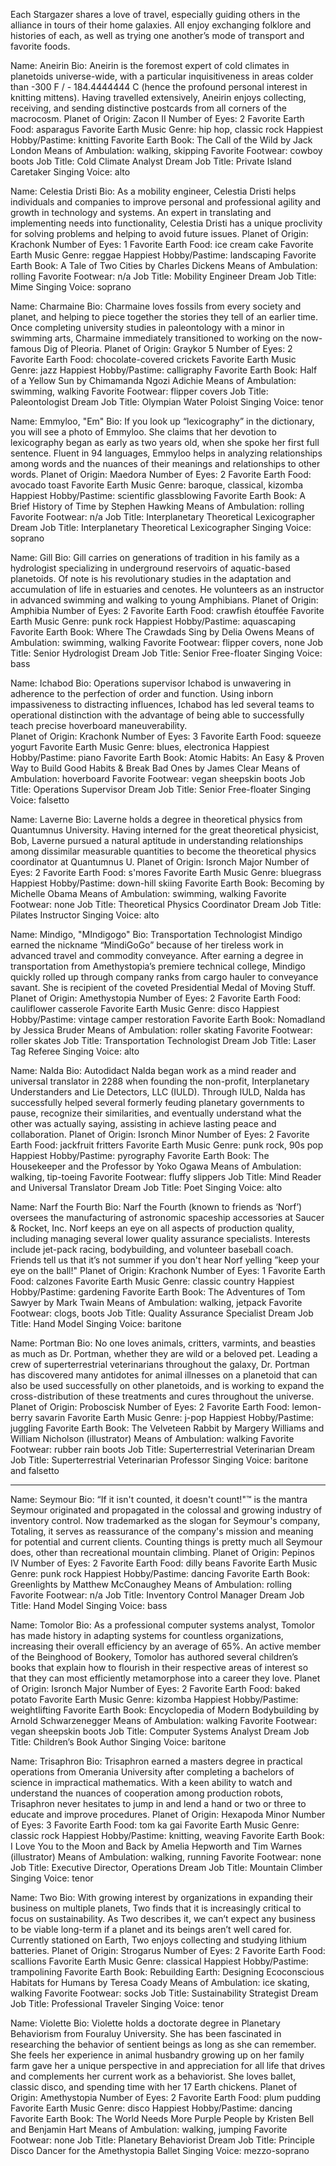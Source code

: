Each Stargazer shares a love of travel, especially guiding others in the alliance in tours of their home galaxies. All enjoy exchanging folklore and histories of each, as well as trying one another’s mode of transport and favorite foods.

Name: Aneirin
Bio: Aneirin is the foremost expert of cold climates in planetoids universe-wide, with a particular inquisitiveness in areas colder than -300 F / - 184.4444444 C (hence the profound personal interest in knitting mittens). Having travelled extensively, Aneirin enjoys collecting, receiving, and sending distinctive postcards from all corners of the macrocosm.
Planet of Origin: Zacon II
Number of Eyes: 2
Favorite Earth Food: asparagus
Favorite Earth Music Genre: hip hop, classic rock
Happiest Hobby/Pastime: knitting
Favorite Earth Book: The Call of the Wild by Jack London
Means of Ambulation: walking, skipping
Favorite Footwear: cowboy boots
Job Title: Cold Climate Analyst
Dream Job Title: Private Island Caretaker
Singing Voice: alto

Name: Celestia Dristi
Bio: As a mobility engineer, Celestia Dristi helps individuals and companies to improve personal and professional agility and growth in technology and systems. An expert in translating and implementing needs into functionality, Celestia Dristi has a unique proclivity for solving problems and helping to avoid future issues.
Planet of Origin: Krachonk
Number of Eyes: 1
Favorite Earth Food: ice cream cake
Favorite Earth Music Genre: reggae
Happiest Hobby/Pastime: landscaping
Favorite Earth Book: A Tale of Two Cities by Charles Dickens
Means of Ambulation: rolling
Favorite Footwear: n/a
Job Title: Mobility Engineer
Dream Job Title: Mime
Singing Voice: soprano

Name: Charmaine
Bio: Charmaine loves fossils from every society and planet, and helping to piece together the stories they tell of an earlier time. Once completing university studies in paleontology with a minor in swimming arts, Charmaine immediately transitioned to working on the now-famous Dig of Pleoria.
Planet of Origin: Graykor 5
Number of Eyes: 2
Favorite Earth Food: chocolate-covered crickets
Favorite Earth Music Genre: jazz
Happiest Hobby/Pastime: calligraphy
Favorite Earth Book: Half of a Yellow Sun by Chimamanda Ngozi Adichie
Means of Ambulation: swimming, walking
Favorite Footwear: flipper covers
Job Title: Paleontologist
Dream Job Title: Olympian Water Poloist
Singing Voice: tenor

Name: Emmyloo, "Em"
Bio: If you look up “lexicography” in the dictionary, you will see a photo of Emmyloo. She claims that her devotion to lexicography began as early as two years old, when she spoke her first full sentence. Fluent in 94 languages, Emmyloo helps in analyzing relationships among words and the nuances of their meanings and relationships to other words.
Planet of Origin: Maedora
Number of Eyes: 2
Favorite Earth Food: avocado toast
Favorite Earth Music Genre: baroque, classical, kizomba
Happiest Hobby/Pastime: scientific glassblowing
Favorite Earth Book: A Brief History of Time by Stephen Hawking
Means of Ambulation: rolling
Favorite Footwear: n/a
Job Title: Interplanetary Theoretical Lexicographer
Dream Job Title: Interplanetary Theoretical Lexicographer
Singing Voice: soprano

Name: Gill
Bio: Gill carries on generations of tradition in his family as a hydrologist specializing in underground reservoirs of aquatic-based planetoids. Of note is his revolutionary studies in the adaptation and accumulation of life in estuaries and cenotes. He volunteers as an instructor in advanced swimming and walking to young Amphibians.
Planet of Origin: Amphibia
Number of Eyes: 2
Favorite Earth Food: crawfish étouffée
Favorite Earth Music Genre: punk rock
Happiest Hobby/Pastime: aquascaping
Favorite Earth Book: Where The Crawdads Sing by Delia Owens
Means of Ambulation: swimming, walking
Favorite Footwear: flipper covers, none
Job Title: Senior Hydrologist
Dream Job Title: Senior Free-floater
Singing Voice: bass

Name: Ichabod
Bio: Operations supervisor Ichabod is unwavering in adherence to the perfection of order and function. Using inborn impassiveness to distracting influences, Ichabod has led several teams to operational distinction with the advantage of being able to successfully teach precise hoverboard maneuverability.  
Planet of Origin: Krachonk
Number of Eyes: 3
Favorite Earth Food: squeeze yogurt
Favorite Earth Music Genre: blues, electronica
Happiest Hobby/Pastime: piano
Favorite Earth Book: Atomic Habits: An Easy & Proven Way to Build Good Habits & Break Bad Ones by James Clear
Means of Ambulation: hoverboard
Favorite Footwear: vegan sheepskin boots
Job Title: Operations Supervisor
Dream Job Title: Senior Free-floater
Singing Voice: falsetto

Name: Laverne
Bio: Laverne holds a degree in theoretical physics from Quantumnus University. Having interned for the great theoretical physicist, Bob, Laverne pursued a natural aptitude in understanding relationships among dissimilar measurable quantities to become the theoretical physics coordinator at Quantumnus U.
Planet of Origin: Isronch Major
Number of Eyes: 2
Favorite Earth Food: s'mores
Favorite Earth Music Genre: bluegrass
Happiest Hobby/Pastime: down-hill skiing
Favorite Earth Book: Becoming by Michelle Obama
Means of Ambulation: swimming, walking
Favorite Footwear: none
Job Title: Theoretical Physics Coordinator
Dream Job Title: Pilates Instructor
Singing Voice: alto

Name: Mindigo, "MIndigogo"
Bio: Transportation Technologist Mindigo earned the nickname “MindiGoGo” because of her tireless work in advanced travel and commodity conveyance. After earning a degree in transportation from Amethystopia’s premiere technical college, Mindigo quickly rolled up through company ranks from cargo hauler to conveyance savant. She is recipient of the coveted Presidential Medal of Moving Stuff.
Planet of Origin: Amethystopia
Number of Eyes: 2
Favorite Earth Food: cauliflower casserole
Favorite Earth Music Genre: disco
Happiest Hobby/Pastime: vintage camper restoration
Favorite Earth Book: Nomadland by Jessica Bruder
Means of Ambulation: roller skating
Favorite Footwear: roller skates
Job Title: Transportation Technologist
Dream Job Title: Laser Tag Referee
Singing Voice: alto

Name: Nalda
Bio: Autodidact Nalda began work as a mind reader and universal translator in 2288 when founding the non-profit, Interplanetary Understanders and Lie Detectors, LLC (IULD). Through IULD, Nalda has successfully helped several formerly feuding planetary governments to pause, recognize their similarities, and eventually understand what the other was actually saying, assisting in achieve lasting peace and collaboration.
Planet of Origin: Isronch Minor
Number of Eyes: 2
Favorite Earth Food: jackfruit fritters
Favorite Earth Music Genre: punk rock, 90s pop
Happiest Hobby/Pastime: pyrography
Favorite Earth Book: The Housekeeper and the Professor by Yoko Ogawa
Means of Ambulation: walking, tip-toeing
Favorite Footwear: fluffy slippers
Job Title: Mind Reader and Universal Translator
Dream Job Title: Poet
Singing Voice: alto

Name: Narf the Fourth
Bio: Narf the Fourth (known to friends as ‘Norf’) oversees the manufacturing of astronomic spaceship accessories at Saucer & Rocket, Inc. Norf keeps an eye on all aspects of production quality, including managing several lower quality assurance specialists. Interests include jet-pack racing, bodybuilding, and volunteer baseball coach. Friends tell us that it’s not summer if you don't hear Norf yelling ”keep your eye on the ball!"
Planet of Origin: Krachonk
Number of Eyes: 1
Favorite Earth Food: calzones
Favorite Earth Music Genre: classic country
Happiest Hobby/Pastime: gardening
Favorite Earth Book: The Adventures of Tom Sawyer by Mark Twain
Means of Ambulation: walking, jetpack
Favorite Footwear: clogs, boots
Job Title: Quality Assurance Specialist
Dream Job Title: Hand Model
Singing Voice: baritone

Name: Portman
Bio: No one loves animals, critters, varmints, and beasties as much as Dr. Portman, whether they are wild or a beloved pet. Leading a crew of superterrestrial veterinarians throughout the galaxy, Dr. Portman has discovered many antidotes for animal illnesses on a planetoid that can also be used successfully on other planetoids, and is working to expand the cross-distribution of these treatments and cures throughout the universe.
Planet of Origin: Proboscisk
Number of Eyes: 2
Favorite Earth Food: lemon-berry savarin
Favorite Earth Music Genre: j-pop
Happiest Hobby/Pastime: juggling
Favorite Earth Book: The Velveteen Rabbit by Margery Williams and William Nicholson (illustrator)
Means of Ambulation: walking
Favorite Footwear: rubber rain boots
Job Title: Superterrestrial Veterinarian
Dream Job Title: Superterrestrial Veterinarian Professor
Singing Voice: baritone and falsetto

---

Name: Seymour
Bio: “If it isn't counted, it doesn't count!"™ is the mantra Seymour originated and propagated in the colossal and growing industry of inventory control. Now trademarked as the slogan for Seymour's company, Totaling, it serves as reassurance of the company's mission and meaning for potential and current clients. Counting things is pretty much all Seymour does, other than recreational mountain climbing.
Planet of Origin: Pepinos IV
Number of Eyes: 2
Favorite Earth Food: dilly beans
Favorite Earth Music Genre: punk rock
Happiest Hobby/Pastime: dancing
Favorite Earth Book: Greenlights by Matthew McConaughey
Means of Ambulation: rolling
Favorite Footwear: n/a
Job Title: Inventory Control Manager
Dream Job Title: Hand Model
Singing Voice: bass

Name: Tomolor
Bio: As a professional computer systems analyst, Tomolor has made history in adapting systems for countless organizations, increasing their overall efficiency by an average of 65%. An active member of the Beinghood of Bookery, Tomolor has authored several children’s books that explain how to flourish in their respective areas of interest so that they can most efficiently metamorphose into a career they love.
Planet of Origin: Isronch Major
Number of Eyes: 2
Favorite Earth Food: baked potato
Favorite Earth Music Genre: kizomba
Happiest Hobby/Pastime: weightlifting
Favorite Earth Book: Encyclopedia of Modern Bodybuilding by Arnold Schwarzenegger
Means of Ambulation: walking
Favorite Footwear: vegan sheepskin boots
Job Title: Computer Systems Analyst
Dream Job Title: Children’s Book Author
Singing Voice: baritone

Name: Trisaphron
Bio: Trisaphron earned a masters degree in practical operations from Omerania University after completing a bachelors of science in impractical mathematics. With a keen ability to watch and understand the nuances of cooperation among production robots, Trisaphron never hesitates to jump in and lend a hand or two or three to educate and improve procedures.
Planet of Origin: Hexapoda Minor
Number of Eyes: 3
Favorite Earth Food: tom ka gai
Favorite Earth Music Genre: classic rock
Happiest Hobby/Pastime: knitting, weaving
Favorite Earth Book: I Love You to the Moon and Back by Amelia Hepworth and Tim Warnes (illustrator)
Means of Ambulation: walking, running
Favorite Footwear: none
Job Title: Executive Director, Operations
Dream Job Title: Mountain Climber
Singing Voice: tenor

Name: Two
Bio: With growing interest by organizations in expanding their business on multiple planets, Two finds that it is increasingly critical to focus on sustainability. As Two describes it, we can’t expect any business to be viable long-term if a planet and its beings aren’t well cared for. Currently stationed on Earth, Two enjoys collecting and studying lithium batteries.
Planet of Origin: Strogarus
Number of Eyes: 2
Favorite Earth Food: scallions
Favorite Earth Music Genre: classical
Happiest Hobby/Pastime: trampolining
Favorite Earth Book: Rebuilding Earth: Designing Ecoconscious Habitats for Humans by Teresa Coady
Means of Ambulation: ice skating, walking
Favorite Footwear: socks
Job Title: Sustainability Strategist
Dream Job Title: Professional Traveler
Singing Voice: tenor

Name: Violette
Bio: Violette holds a doctorate degree in Planetary Behaviorism from Fouraluy University. She has been fascinated in researching the behavior of sentient beings as long as she can remember. She feels her experience in animal husbandry growing up on her family farm gave her a unique perspective in and appreciation for all life that drives and complements her current work as a behaviorist. She loves ballet, classic disco, and spending time with her 17 Earth chickens.
Planet of Origin: Amethystopia
Number of Eyes: 2
Favorite Earth Food: plum pudding
Favorite Earth Music Genre: disco
Happiest Hobby/Pastime: dancing
Favorite Earth Book: The World Needs More Purple People by Kristen Bell and Benjamin Hart
Means of Ambulation: walking, jumping
Favorite Footwear: none
Job Title: Planetary Behaviorist
Dream Job Title: Principle Disco Dancer for the Amethystopia Ballet
Singing Voice: mezzo-soprano
